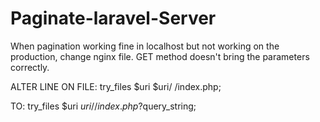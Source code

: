 # Paginate-laravel-Server
When pagination working fine in localhost but not working on the production, change nginx file. 
GET method doesn't bring the parameters correctly.

ALTER LINE ON FILE: 
try_files $uri $uri/ /index.php;

TO:
try_files $uri $uri/ /index.php?$query_string;


